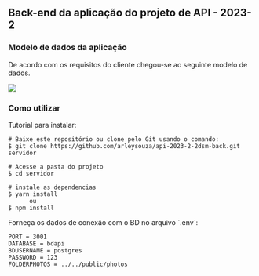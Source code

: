 ## Back-end da aplicação do projeto de API - 2023-2

### Modelo de dados da aplicação

De acordo com os requisitos do cliente chegou-se ao seguinte modelo de dados.

![](https://github.com/arleysouza/api-2023-2-2dsm-back/blob/main/public/images/modelo-br.png)

### Como utilizar

Tutorial para instalar:
```
# Baixe este repositório ou clone pelo Git usando o comando:
$ git clone https://github.com/arleysouza/api-2023-2-2dsm-back.git servidor

# Acesse a pasta do projeto
$ cd servidor

# instale as dependencias
$ yarn install
      ou
$ npm install
```

Forneça os dados de conexão com o BD no arquivo \`.env\`:
```
PORT = 3001
DATABASE = bdapi
BDUSERNAME = postgres
PASSWORD = 123
FOLDERPHOTOS = ../../public/photos
```


